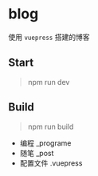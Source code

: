 # blog

使用 `vuepress` 搭建的博客

## Start

> npm run dev

## Build

> npm run build

- 编程 _programe
- 随笔 _post
- 配置文件 .vuepress



